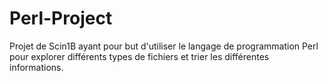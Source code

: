 # Perl-Project
Projet de Scin1B ayant pour but d'utiliser le langage de programmation Perl pour explorer différents types de fichiers et trier les différentes informations.

